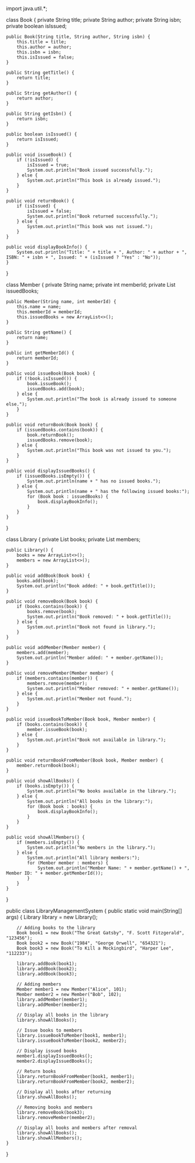 import java.util.*;

class Book {
    private String title;
    private String author;
    private String isbn;
    private boolean isIssued;

    public Book(String title, String author, String isbn) {
        this.title = title;
        this.author = author;
        this.isbn = isbn;
        this.isIssued = false;
    }

    public String getTitle() {
        return title;
    }

    public String getAuthor() {
        return author;
    }

    public String getIsbn() {
        return isbn;
    }

    public boolean isIssued() {
        return isIssued;
    }

    public void issueBook() {
        if (!isIssued) {
            isIssued = true;
            System.out.println("Book issued successfully.");
        } else {
            System.out.println("This book is already issued.");
        }
    }

    public void returnBook() {
        if (isIssued) {
            isIssued = false;
            System.out.println("Book returned successfully.");
        } else {
            System.out.println("This book was not issued.");
        }
    }

    public void displayBookInfo() {
        System.out.println("Title: " + title + ", Author: " + author + ", ISBN: " + isbn + ", Issued: " + (isIssued ? "Yes" : "No"));
    }
}

class Member {
    private String name;
    private int memberId;
    private List<Book> issuedBooks;

    public Member(String name, int memberId) {
        this.name = name;
        this.memberId = memberId;
        this.issuedBooks = new ArrayList<>();
    }

    public String getName() {
        return name;
    }

    public int getMemberId() {
        return memberId;
    }

    public void issueBook(Book book) {
        if (!book.isIssued()) {
            book.issueBook();
            issuedBooks.add(book);
        } else {
            System.out.println("The book is already issued to someone else.");
        }
    }

    public void returnBook(Book book) {
        if (issuedBooks.contains(book)) {
            book.returnBook();
            issuedBooks.remove(book);
        } else {
            System.out.println("This book was not issued to you.");
        }
    }

    public void displayIssuedBooks() {
        if (issuedBooks.isEmpty()) {
            System.out.println(name + " has no issued books.");
        } else {
            System.out.println(name + " has the following issued books:");
            for (Book book : issuedBooks) {
                book.displayBookInfo();
            }
        }
    }
}

class Library {
    private List<Book> books;
    private List<Member> members;

    public Library() {
        books = new ArrayList<>();
        members = new ArrayList<>();
    }

    public void addBook(Book book) {
        books.add(book);
        System.out.println("Book added: " + book.getTitle());
    }

    public void removeBook(Book book) {
        if (books.contains(book)) {
            books.remove(book);
            System.out.println("Book removed: " + book.getTitle());
        } else {
            System.out.println("Book not found in library.");
        }
    }

    public void addMember(Member member) {
        members.add(member);
        System.out.println("Member added: " + member.getName());
    }

    public void removeMember(Member member) {
        if (members.contains(member)) {
            members.remove(member);
            System.out.println("Member removed: " + member.getName());
        } else {
            System.out.println("Member not found.");
        }
    }

    public void issueBookToMember(Book book, Member member) {
        if (books.contains(book)) {
            member.issueBook(book);
        } else {
            System.out.println("Book not available in library.");
        }
    }

    public void returnBookFromMember(Book book, Member member) {
        member.returnBook(book);
    }

    public void showAllBooks() {
        if (books.isEmpty()) {
            System.out.println("No books available in the library.");
        } else {
            System.out.println("All books in the library:");
            for (Book book : books) {
                book.displayBookInfo();
            }
        }
    }

    public void showAllMembers() {
        if (members.isEmpty()) {
            System.out.println("No members in the library.");
        } else {
            System.out.println("All library members:");
            for (Member member : members) {
                System.out.println("Member Name: " + member.getName() + ", Member ID: " + member.getMemberId());
            }
        }
    }
}

public class LibraryManagementSystem {
    public static void main(String[] args) {
        Library library = new Library();

        // Adding books to the library
        Book book1 = new Book("The Great Gatsby", "F. Scott Fitzgerald", "123456");
        Book book2 = new Book("1984", "George Orwell", "654321");
        Book book3 = new Book("To Kill a Mockingbird", "Harper Lee", "112233");

        library.addBook(book1);
        library.addBook(book2);
        library.addBook(book3);

        // Adding members
        Member member1 = new Member("Alice", 101);
        Member member2 = new Member("Bob", 102);
        library.addMember(member1);
        library.addMember(member2);

        // Display all books in the library
        library.showAllBooks();

        // Issue books to members
        library.issueBookToMember(book1, member1);
        library.issueBookToMember(book2, member2);

        // Display issued books
        member1.displayIssuedBooks();
        member2.displayIssuedBooks();

        // Return books
        library.returnBookFromMember(book1, member1);
        library.returnBookFromMember(book2, member2);

        // Display all books after returning
        library.showAllBooks();

        // Removing books and members
        library.removeBook(book3);
        library.removeMember(member2);

        // Display all books and members after removal
        library.showAllBooks();
        library.showAllMembers();
    }
}
